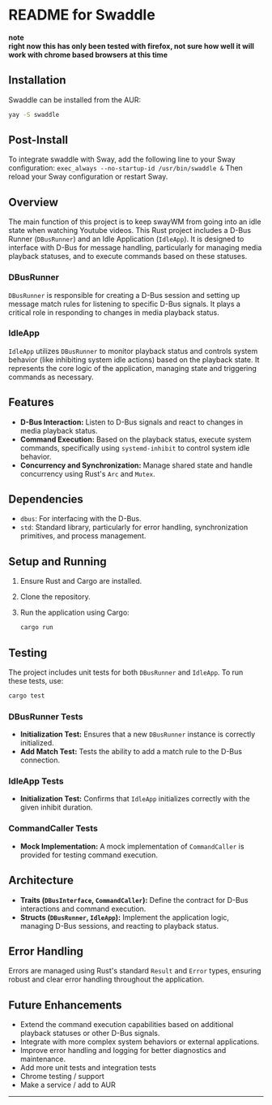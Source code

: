 # README for Swaddle

**note**  
**right now this has only been tested with firefox, not sure how well it will work with chrome based browsers at this time**
## Installation

Swaddle can be installed from the AUR:

```sh
yay -S swaddle
```

## Post-Install
 To integrate swaddle with Sway, add the following line to your Sway configuration:
 `exec_always --no-startup-id /usr/bin/swaddle &`
 Then reload your Sway configuration or restart Sway.

## Overview

The main function of this project is to keep swayWM from going into an idle state when watching Youtube videos. This Rust project includes a D-Bus Runner (`DBusRunner`) and an Idle Application (`IdleApp`). It is designed to interface with D-Bus for message handling, particularly for managing media playback statuses, and to execute commands based on these statuses. 

### DBusRunner

`DBusRunner` is responsible for creating a D-Bus session and setting up message match rules for listening to specific D-Bus signals. It plays a critical role in responding to changes in media playback status.

### IdleApp

`IdleApp` utilizes `DBusRunner` to monitor playback status and controls system behavior (like inhibiting system idle actions) based on the playback state. It represents the core logic of the application, managing state and triggering commands as necessary.

## Features

- **D-Bus Interaction:** Listen to D-Bus signals and react to changes in media playback status.
- **Command Execution:** Based on the playback status, execute system commands, specifically using `systemd-inhibit` to control system idle behavior.
- **Concurrency and Synchronization:** Manage shared state and handle concurrency using Rust's `Arc` and `Mutex`.

## Dependencies

- `dbus`: For interfacing with the D-Bus.
- `std`: Standard library, particularly for error handling, synchronization primitives, and process management.

## Setup and Running

1. Ensure Rust and Cargo are installed.
2. Clone the repository.
3. Run the application using Cargo:

   ```bash
   cargo run
   ```

## Testing

The project includes unit tests for both `DBusRunner` and `IdleApp`. To run these tests, use:

```bash
cargo test
```

### DBusRunner Tests

- **Initialization Test:** Ensures that a new `DBusRunner` instance is correctly initialized.
- **Add Match Test:** Tests the ability to add a match rule to the D-Bus connection.

### IdleApp Tests

- **Initialization Test:** Confirms that `IdleApp` initializes correctly with the given inhibit duration.

### CommandCaller Tests

- **Mock Implementation:** A mock implementation of `CommandCaller` is provided for testing command execution.

## Architecture

- **Traits (`DBusInterface`, `CommandCaller`):** Define the contract for D-Bus interactions and command execution.
- **Structs (`DBusRunner`, `IdleApp`):** Implement the application logic, managing D-Bus sessions, and reacting to playback status.

## Error Handling

Errors are managed using Rust's standard `Result` and `Error` types, ensuring robust and clear error handling throughout the application.

## Future Enhancements

- Extend the command execution capabilities based on additional playback statuses or other D-Bus signals.
- Integrate with more complex system behaviors or external applications.
- Improve error handling and logging for better diagnostics and maintenance.
- Add more unit tests and integration tests
- Chrome testing / support
- Make a service / add to AUR

---
